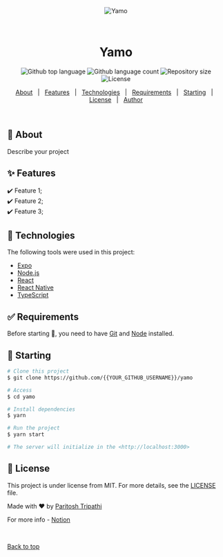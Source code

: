 <div align="center" id="top"> 
  <img src="./.github/app.gif" alt="Yamo" />

  &#xa0;

  <!-- <a href="https://yamo.netlify.app">Demo</a> -->
</div>

<h1 align="center">Yamo</h1>

<p align="center">
  <img alt="Github top language" src="https://img.shields.io/github/languages/top/paritoshtripathi935/Yamo?color=56BEB8">

  <img alt="Github language count" src="https://img.shields.io/github/languages/count/paritoshtripathi935/Yamo?color=56BEB8">

  <img alt="Repository size" src="https://img.shields.io/github/repo-size/paritoshtripathi935/Yamo?color=56BEB8">

  <img alt="License" src="https://img.shields.io/github/license/paritoshtripathi935/Yamo?color=56BEB8">

  <!-- <img alt="Github issues" src="https://img.shields.io/github/issues/{{YOUR_GITHUB_USERNAME}}/yamo?color=56BEB8" /> -->

  <!-- <img alt="Github forks" src="https://img.shields.io/github/forks/{{YOUR_GITHUB_USERNAME}}/yamo?color=56BEB8" /> -->

  <!-- <img alt="Github stars" src="https://img.shields.io/github/stars/{{YOUR_GITHUB_USERNAME}}/yamo?color=56BEB8" /> -->
</p>

<!-- Status -->

<!-- <h4 align="center"> 
	🚧  Yamo 🚀 Under construction...  🚧
</h4> 

<hr> -->

<p align="center">
  <a href="#dart-about">About</a> &#xa0; | &#xa0; 
  <a href="#sparkles-features">Features</a> &#xa0; | &#xa0;
  <a href="#rocket-technologies">Technologies</a> &#xa0; | &#xa0;
  <a href="#white_check_mark-requirements">Requirements</a> &#xa0; | &#xa0;
  <a href="#checkered_flag-starting">Starting</a> &#xa0; | &#xa0;
  <a href="#memo-license">License</a> &#xa0; | &#xa0;
  <a href="https://github.com/{{YOUR_GITHUB_USERNAME}}" target="_blank">Author</a>
</p>

<br>

## :dart: About ##

Describe your project

## :sparkles: Features ##

:heavy_check_mark: Feature 1;\
:heavy_check_mark: Feature 2;\
:heavy_check_mark: Feature 3;

## :rocket: Technologies ##

The following tools were used in this project:

- [Expo](https://expo.io/)
- [Node.js](https://nodejs.org/en/)
- [React](https://pt-br.reactjs.org/)
- [React Native](https://reactnative.dev/)
- [TypeScript](https://www.typescriptlang.org/)

## :white_check_mark: Requirements ##

Before starting :checkered_flag:, you need to have [Git](https://git-scm.com) and [Node](https://nodejs.org/en/) installed.

## :checkered_flag: Starting ##

```bash
# Clone this project
$ git clone https://github.com/{{YOUR_GITHUB_USERNAME}}/yamo

# Access
$ cd yamo

# Install dependencies
$ yarn

# Run the project
$ yarn start

# The server will initialize in the <http://localhost:3000>
```

## :memo: License ##

This project is under license from MIT. For more details, see the [LICENSE](LICENSE.md) file.


Made with :heart: by <a href="https://github.com/paritoshtripathi935" target="_blank">Paritosh Tripathi</a>

For more info - [Notion](https://www.notion.so/paritoshtripathi/3d1839218e434e0cb37fc40a3da9f4bc?v=101f9294b5b6400e9fd74ee19f4dbc24)

&#xa0;

<a href="#top">Back to top</a>

